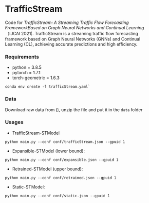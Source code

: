 # TrafficStream

Code for *TrafficStream: A Streaming Traffic Flow Forecasting FrameworkBased on Graph Neural Networks and Continual Learning*（IJCAI 2021). TrafficStream is a streaming traffic flow forecasting framework based on Graph Neural Networks (GNNs) and Continual Learning (CL), achieving accurate predictions and high efficiency.

### Requirements

* python = 3.8.5
* pytorch = 1.7.1
* torch-geometric = 1.6.3

```
conda env create -f trafficStream.yaml`
```
  
### Data

Download raw data from (), unzip the file and put it in the `data` folder

### Usages

* TrafficStream-STModel
```
python main.py --conf conf/trafficStream.json --gpuid 1
```
* Expansible-STModel (lower bound):
```
python main.py --conf conf/expansible.json --gpuid 1
```
* Retrained-STModel (upper bound):
```
python main.py --conf conf/retrained.json --gpuid 1
```
* Static-STModel:
```
python main.py --conf conf/static.json --gpuid 1
```


